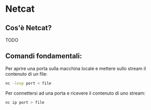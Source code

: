 # Netcat

## Cos'è Netcat?
TODO

## Comandi fondamentali:

Per aprire una porta sulla macchina locale e mettere sullo stream il contenuto di un file:

```bash
nc -lnvp port < file
```

Per connettersi ad una porta e ricevere il contenuto di uno stream:

```bash
nc ip port > file
```
